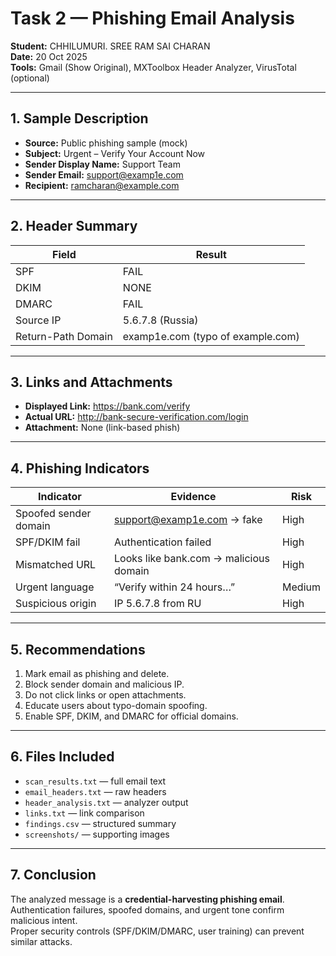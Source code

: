 # Task 2 — Phishing Email Analysis

**Student:** CHHILUMURI. SREE RAM SAI CHARAN  
**Date:** 20 Oct 2025  
**Tools:** Gmail (Show Original), MXToolbox Header Analyzer, VirusTotal (optional)

---

## 1. Sample Description
- **Source:** Public phishing sample (mock)  
- **Subject:** Urgent – Verify Your Account Now  
- **Sender Display Name:** Support Team  
- **Sender Email:** support@examp1e.com  
- **Recipient:** ramcharan@example.com  

---

## 2. Header Summary
| Field | Result |
|-------|--------|
| SPF | FAIL |
| DKIM | NONE |
| DMARC | FAIL |
| Source IP | 5.6.7.8 (Russia) |
| Return-Path Domain | examp1e.com (typo of example.com) |

---

## 3. Links and Attachments
- **Displayed Link:** https://bank.com/verify  
- **Actual URL:** http://bank-secure-verification.com/login  
- **Attachment:** None (link-based phish)

---

## 4. Phishing Indicators
| Indicator | Evidence | Risk |
|------------|-----------|------|
| Spoofed sender domain | support@examp1e.com → fake | High |
| SPF/DKIM fail | Authentication failed | High |
| Mismatched URL | Looks like bank.com → malicious domain | High |
| Urgent language | “Verify within 24 hours…” | Medium |
| Suspicious origin | IP 5.6.7.8 from RU | High |

---

## 5. Recommendations
1. Mark email as phishing and delete.  
2. Block sender domain and malicious IP.  
3. Do not click links or open attachments.  
4. Educate users about typo-domain spoofing.  
5. Enable SPF, DKIM, and DMARC for official domains.

---

## 6. Files Included
- `scan_results.txt` — full email text  
- `email_headers.txt` — raw headers  
- `header_analysis.txt` — analyzer output  
- `links.txt` — link comparison  
- `findings.csv` — structured summary  
- `screenshots/` — supporting images  

---

## 7. Conclusion
The analyzed message is a **credential-harvesting phishing email**.  
Authentication failures, spoofed domains, and urgent tone confirm malicious intent.  
Proper security controls (SPF/DKIM/DMARC, user training) can prevent similar attacks.
